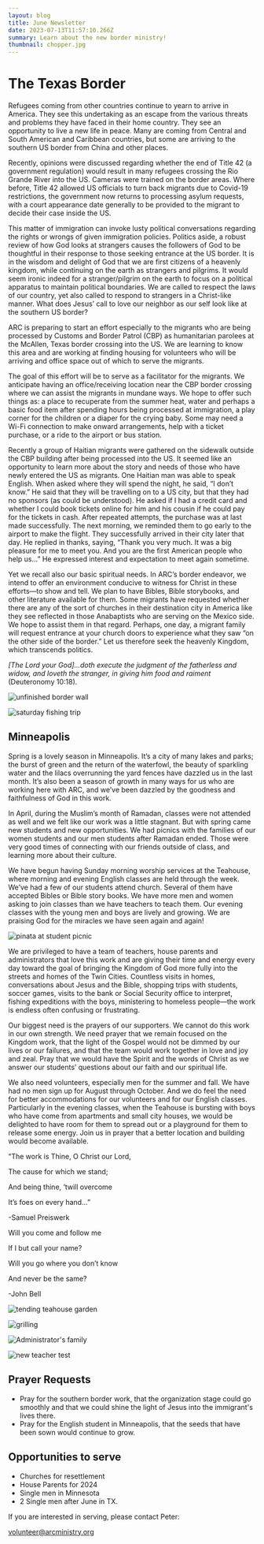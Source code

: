 ```yaml
---
layout: blog
title: June Newsletter
date: 2023-07-13T11:57:10.266Z
summary: Learn about the new border ministry!
thumbnail: chopper.jpg
---
```

# T﻿he Texas Border

Refugees coming from other countries continue to yearn to arrive in America.  They see this undertaking as an escape from the various threats and problems they have faced in their home country.  They see an opportunity to live a new life in peace.  Many are coming from Central and South American and Caribbean countries, but some are arriving to the southern US border from China and other places. 

Recently, opinions were discussed regarding whether the end of Title 42 (a government regulation) would result in many refugees crossing the Rio Grande River into the US.  Cameras were trained on the border areas.  Where before, Title 42 allowed US officials to turn back migrants due to Covid-19 restrictions, the government now returns to processing asylum requests, with a court appearance date generally to be provided to the migrant to decide their case inside the US. 

This matter of immigration can invoke lusty political conversations regarding the rights or wrongs of given immigration policies.  Politics aside, a robust review of how God looks at strangers causes the followers of God to be thoughtful in their response to those seeking entrance at the US border.  It is in the wisdom and delight of God that we are first citizens of a heavenly kingdom, while continuing on the earth as strangers and pilgrims.  It would seem ironic indeed for a stranger/pilgrim on the earth to focus on a political apparatus to maintain political boundaries.  We are called to respect the laws of our country, yet also called to respond to strangers in a Christ-like manner.  What does Jesus’ call to love our neighbor as our self look like at the southern US border? 

ARC is preparing to start an effort especially to the migrants who are being processed by Customs and Border Patrol (CBP) as humanitarian parolees at the McAllen, Texas border crossing into the US.  We are learning to know this area and are working at finding housing for volunteers who will be arriving and office space out of which to serve the migrants. 

The goal of this effort will be to serve as a facilitator for the migrants.  We anticipate having an office/receiving location near the CBP border crossing where we can assist the migrants in mundane ways.  We hope to offer such things as: a place to recuperate from the summer heat, water and perhaps a basic food item after spending hours being processed at immigration, a play corner for the children or a diaper for the crying baby.  Some may need a Wi-Fi connection to make onward arrangements, help with a ticket purchase, or a ride to the airport or bus station. 

Recently a group of Haitian migrants were gathered on the sidewalk outside the CBP building after being processed into the US.  It seemed like an opportunity to learn more about the story and needs of those who have newly entered the US as migrants.  One Haitian man was able to speak English.  When asked where they will spend the night, he said, “I don’t know.”  He said that they will be travelling on to a US city, but that they had no sponsors (as could be understood).  He asked if I had a credit card and whether I could book tickets online for him and his cousin if he could pay for the tickets in cash.  After repeated attempts, the purchase was at last made successfully.  The next morning, we reminded them to go early to the airport to make the flight.  They successfully arrived in their city later that day.  He replied in thanks, saying, “Thank you very much. It was a big pleasure for me to meet you.  And you are the first American people who help us...”  He expressed interest and expectation to meet again sometime. 

Yet we recall also our basic spiritual needs.  In ARC’s border endeavor, we intend to offer an environment conducive to witness for Christ in these efforts—to show and tell.  We plan to have Bibles, Bible storybooks, and other literature available for them.  Some migrants have requested whether there are any of the sort of churches in their destination city in America like they see reflected in those Anabaptists who are serving on the Mexico side.  We hope to assist them in that regard.  Perhaps, one day, a migrant family will request entrance at your church doors to experience what they saw “on the other side of the border.”  Let us therefore seek the heavenly Kingdom, which transcends politics. 

*\[The Lord your God]…doth execute the judgment of the fatherless and widow, and loveth the stranger, in giving him food and raiment* (Deuteronomy 10:18). 

![unfinished border wall](wall.jpg)

![saturday fishing trip](fishing.jpg)

## M﻿inneapolis

Spring is a lovely season in Minneapolis.  It’s a city of many lakes and parks; the burst of green and the return of the waterfowl, the beauty of sparkling water and the lilacs overrunning the yard fences have dazzled us in the last month.  It’s also been a season of growth in many ways for us who are working here with ARC, and we’ve been dazzled by the goodness and faithfulness of God in this work. 

In April, during the Muslim’s month of Ramadan, classes were not attended as well and we felt like our work was a little stagnant. But with spring came new students and new opportunities. We had picnics with the families of our women students and our men students after Ramadan ended. Those were very good times of connecting with our friends outside of class, and learning more about their culture. 

 We have begun having Sunday morning worship services at the Teahouse, where morning and evening English classes are held through the week. We’ve had a few of our students attend church. Several of them have accepted Bibles or Bible story books. We have more men and women asking to join classes than we have teachers to teach them. Our evening classes with the young men and boys are lively and growing. We are praising God for the miracles we have seen again and again! 

![pinata at student picnic](pinata.jpg)

We are privileged to have a team of teachers, house parents and administrators that love this work and are giving their time and energy every day toward the goal of bringing the Kingdom of God more fully into the streets and homes of the Twin Cities.  Countless visits in homes, conversations about Jesus and the Bible, shopping trips with students, soccer games, visits to the bank or Social Security office to interpret, fishing expeditions with the boys, ministering to homeless people—the work is endless often confusing or frustrating.   

Our biggest need is the prayers of our supporters.  We cannot do this work in our own strength. We need prayer that we remain focused on the Kingdom work, that the light of the Gospel would not be dimmed by our lives or our failures, and that the team would work together in love and joy and zeal. Pray that we would have the Spirit and the words of Christ as we answer our students’ questions about our faith and our spiritual life. 

We also need volunteers, especially men for the summer and fall. We have had no men sign up for August through October. And we do feel the need for better accommodations for our volunteers and for our English classes.  Particularly in the evening classes, when the Teahouse is bursting with boys who have come from apartments and small city houses, we would be delighted to have room for them to spread out or a playground for them to release some energy.  Join us in prayer that a better location and building would become available. 

“The work is Thine, O Christ our Lord, 

  The cause for which we stand; 

  And being thine, ‘twill overcome 

  It’s foes on every hand…”  

\-Samuel Preiswerk 

Will you come and follow me  

I﻿f I but call your name?

Will you go where you don’t know 

A﻿nd never be the same?

\-John Bell 

![tending teahouse garden](garden.jpg)

![grilling](grililng.jpg)

![Administrator's family](family.jpg)

![new teacher test](new-teacher.jpg)

## P﻿rayer Requests

* P﻿ray for the southern border work, that the organization stage could go smoothly and that we could shine the light of Jesus into the immigrant's lives there. 
* P﻿ray for the English student in Minneapolis, that the seeds that have been sown would continue to grow.

## O﻿pportunities to serve

* C﻿hurches for resettlement
* H﻿ouse Parents for 2024
* S﻿ingle men in Minnesota
* 2﻿ Single men after June in TX.

I﻿f you are interested in serving, please contact Peter:

[v﻿olunteer@arcministry.org](mailto:volunteer@arcministry.org)